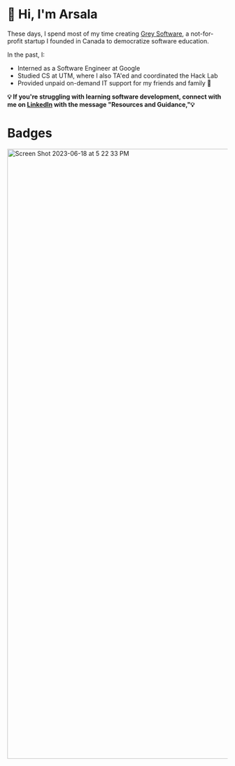 # 👋 Hi, I'm Arsala

These days, I spend most of my time creating [Grey Software](https://github.com/grey-software), a not-for-profit startup I founded in Canada to democratize software education.

In the past, I:

- Interned as a Software Engineer at Google
- Studied CS at UTM, where I also TA'ed and coordinated the Hack Lab
- Provided unpaid on-demand IT support for my friends and family 🤣

**💡 If you're struggling with learning software development, connect with me on [LinkedIn](https://www.linkedin.com/in/arsalabangash/) with the message "Resources and Guidance,"💡**

# Badges

<a href="https://profile.codersrank.io/user/arsalabangash" target="_blank">
<img width="1395" alt="Screen Shot 2023-06-18 at 5 22 33 PM" src="https://github.com/ArsalaBangash/ArsalaBangash/assets/19757203/8727f067-8a74-464e-bee4-cc32056c3e9a" />
</a>
